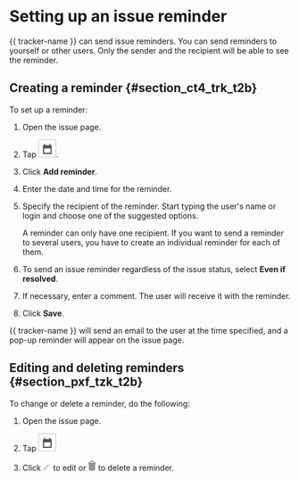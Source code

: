 # Setting up an issue reminder

{{ tracker-name }} can send issue reminders. You can send reminders to yourself or other users. Only the sender and the recipient will be able to see the reminder.

## Creating a reminder {#section_ct4_trk_t2b}

To set up a reminder:

1. Open the issue page.

1. Tap ![](../../_assets/tracker/reminder2.png).

1. Click **Add reminder**.

1. Enter the date and time for the reminder.

1. Specify the recipient of the reminder. Start typing the user's name or login and choose one of the suggested options.

   A reminder can only have one recipient. If you want to send a reminder to several users, you have to create an individual reminder for each of them.

1. To send an issue reminder regardless of the issue status, select **Even if resolved**.

1. If necessary, enter a comment. The user will receive it with the reminder.

1. Click **Save**.

{{ tracker-name }} will send an email to the user at the time specified, and a pop-up reminder will appear on the issue page.

## Editing and deleting reminders {#section_pxf_tzk_t2b}

To change or delete a reminder, do the following:

1. Open the issue page.

1. Tap ![](../../_assets/tracker/reminder2.png)

1. Click ![](../../_assets/tracker/icon-edit.png) to edit or ![](../../_assets/tracker/icon-delete.png) to delete a reminder.

